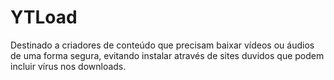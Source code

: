 # YTLoad
Destinado a criadores de conteúdo que precisam baixar vídeos ou áudios de uma forma segura, evitando instalar através de sites duvidos que podem incluir vírus nos downloads.

